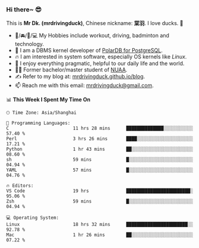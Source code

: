 ### Hi there~ 😎

This is **Mr Dk. (mrdrivingduck)**, Chinese nickname: **棠羽**. I love ducks. 🦆

- 💪/🚘/🏸/💻 My Hobbies include workout, driving, badminton and technology.
- 🍊 I am a DBMS kernel developer of [PolarDB for PostgreSQL](https://github.com/ApsaraDB/PolarDB-for-PostgreSQL).
- 🔥 I am interested in system software, especially OS kernels like *Linux*.
- 🔧 I enjoy everything pragmatic, helpful to our daily life and the world.
- 👨‍🎓 Former bachelor/master student of [NUAA](https://en.wikipedia.org/wiki/Nanjing_University_of_Aeronautics_and_Astronautics).
- ✍ Refer to my blog at: [mrdrivingduck.github.io/blog](https://mrdrivingduck.github.io/blog/).
- 📫 Reach me with this email: [mrdrivingduck@gmail.com](mailto:mrdrivingduck@gmail.com).

<!--START_SECTION:waka-->
📊 **This Week I Spent My Time On** 

```text
🕑︎ Time Zone: Asia/Shanghai

💬 Programming Languages: 
C                        11 hrs 28 mins      ██████████████░░░░░░░░░░░   57.40 % 
Perl                     3 hrs 26 mins       ████░░░░░░░░░░░░░░░░░░░░░   17.21 % 
Python                   1 hr 43 mins        ██░░░░░░░░░░░░░░░░░░░░░░░   08.60 % 
sh                       59 mins             █░░░░░░░░░░░░░░░░░░░░░░░░   04.94 % 
YAML                     57 mins             █░░░░░░░░░░░░░░░░░░░░░░░░   04.76 % 

🔥 Editors: 
VS Code                  19 hrs              ████████████████████████░   95.06 % 
Zsh                      59 mins             █░░░░░░░░░░░░░░░░░░░░░░░░   04.94 % 

💻 Operating System: 
Linux                    18 hrs 32 mins      ███████████████████████░░   92.78 % 
Mac                      1 hr 26 mins        ██░░░░░░░░░░░░░░░░░░░░░░░   07.22 % 
```


<!--END_SECTION:waka-->

<!-- ![Mr Dk.'s GitHub Stats](https://github-readme-stats.vercel.app/api?username=mrdrivingduck&count_private&show_icons=true&theme=buefy) -->

<!-- ![Most Used Languages](https://github-readme-stats.vercel.app/api/top-langs/?username=mrdrivingduck&exclude_repo=mips32-CPU,snort-tcp-socket&theme=buefy&layout=compact&langs_count=10) -->


<!--
**mrdrivingduck/mrdrivingduck** is a ✨ _special_ ✨ repository because its `README.md` (this file) appears on your GitHub profile.

Here are some ideas to get you started:

- 🔭 I’m currently working on ...
- 🌱 I’m currently learning ...
- 👯 I’m looking to collaborate on ...
- 🤔 I’m looking for help with ...
- 💬 Ask me about ...
- 📫 How to reach me: ...
- 😄 Pronouns: ...
- ⚡ Fun fact: ...
-->
